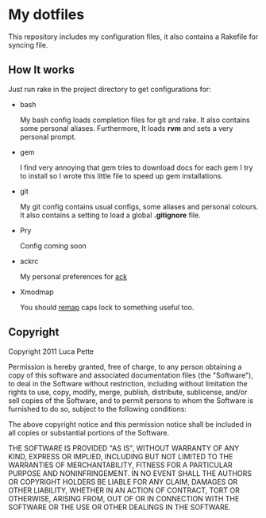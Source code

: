 My dotfiles
===========

This repository includes my configuration files, it also contains a Rakefile for syncing file.

How It works
------------

Just run rake in the project directory to get configurations for:

-   bash

    My bash config loads completion files for git and rake. It also contains
    some personal aliases.
    Furthermore, It loads **rvm** and sets a very personal prompt.

-   gem

    I find very annoying that gem tries to download docs for each gem I try
    to install so I wrote this little file to speed up gem installations.

-   git

    My git config contains usual configs, some aliases and personal colours.
    It also contains a setting to load a global **.gitignore** file.

-   Pry

    Config coming soon

-   ackrc

    My personal preferences for [ack](http://betterthangrep.com)

-   Xmodmap

    You should [remap](http://c2.com/cgi/wiki?RemapCapsLock) caps lock to
    something useful too.

Copyright
---------

Copyright 2011 Luca Pette

Permission is hereby granted, free of charge, to any person obtaining
a copy of this software and associated documentation files (the
"Software"), to deal in the Software without restriction, including
without limitation the rights to use, copy, modify, merge, publish,
distribute, sublicense, and/or sell copies of the Software, and to
permit persons to whom the Software is furnished to do so, subject to
the following conditions:

The above copyright notice and this permission notice shall be
included in all copies or substantial portions of the Software.

THE SOFTWARE IS PROVIDED "AS IS", WITHOUT WARRANTY OF ANY KIND,
EXPRESS OR IMPLIED, INCLUDING BUT NOT LIMITED TO THE WARRANTIES OF
MERCHANTABILITY, FITNESS FOR A PARTICULAR PURPOSE AND
NONINFRINGEMENT. IN NO EVENT SHALL THE AUTHORS OR COPYRIGHT HOLDERS BE
LIABLE FOR ANY CLAIM, DAMAGES OR OTHER LIABILITY, WHETHER IN AN ACTION
OF CONTRACT, TORT OR OTHERWISE, ARISING FROM, OUT OF OR IN CONNECTION
WITH THE SOFTWARE OR THE USE OR OTHER DEALINGS IN THE SOFTWARE.
